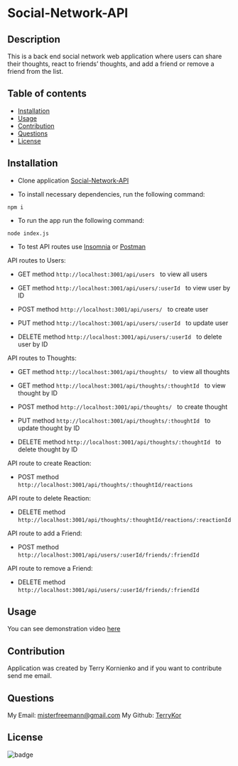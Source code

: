 # Social-Network-API

## Description

This is a back end social network web application where users can share their thoughts, react to friends’ thoughts, and add a friend or remove a friend from the list.


## Table of contents

- [Installation](#installation)
- [Usage](#usage)
- [Contribution](#contribution)
- [Questions](#questions)
- [License](#license)

## Installation

- Clone application [Social-Network-API](https://github.com/TerryKor/Social-Network-API)<br />

- To install necessary dependencies, run the following command:
```
npm i
```

- To run the app run the following command:<br />
```
node index.js
```

- To test API routes use [Insomnia](https://insomnia.rest/download)  or [Postman](https://www.postman.com/downloads/)<br />

API routes to Users:

- GET method `http://localhost:3001/api/users`    &nbsp;  to view all users<br/>

- GET method `http://localhost:3001/api/users/:userId` &nbsp; to view user by ID<br/>

- POST method `http://localhost:3001/api/users/`    &nbsp; to create user <br/>

- PUT method `http://localhost:3001/api/users/:userId` &nbsp;  to update user<br/>

- DELETE method `http://localhost:3001/api/users/:userId` &nbsp;  to delete user by ID<br/>

API routes to Thoughts:

- GET method `http://localhost:3001/api/thoughts/`    &nbsp;  to view all thoughts<br/>

- GET method `http://localhost:3001/api/thoughts/:thoughtId` &nbsp; to view thought by ID<br/>

- POST method `http://localhost:3001/api/thoughts/`    &nbsp; to create thought <br/>

- PUT method `http://localhost:3001/api/thoughts/:thoughtId` &nbsp;  to update thought by ID <br/>

- DELETE method `http://localhost:3001/api/thoughts/:thoughtId` &nbsp;  to delete thought by ID<br/>

API route to create Reaction:

- POST method `http://localhost:3001/api/thoughts/:thoughtId/reactions`    

API route to delete Reaction:

- DELETE method `http://localhost:3001/api/thoughts/:thoughtId/reactions/:reactionId` 

API route to add a Friend:

- POST method `http://localhost:3001/api/users/:userId/friends/:friendId`    

API route to remove a Friend:

- DELETE method `http://localhost:3001/api/users/:userId/friends/:friendId` 


## Usage

You can see demonstration video [here](https://drive.google.com/file/d/1f5YmXKtZNCsHlSjoN8VKoJw1VQRBYuOb/view?usp=share_link)<br />


## Contribution

Application was created by Terry Kornienko and if you want to contribute send me email.<br />

## Questions

My Email:
[misterfreemann@gmail.com](mailto:misterfreemann@gmail.com)
My Github:
[TerryKor](https://github.com/TerryKor)

## License

![badge](https://img.shields.io/badge/license-MIT-blue)

